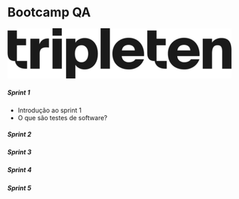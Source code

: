 # Bootcamp QA

<img src="imagens/logo-T10.png">

##### Sprint 1
- Introdução ao sprint 1
- O que são testes de software?

##### Sprint 2

##### Sprint 3

##### Sprint 4
##### Sprint 5